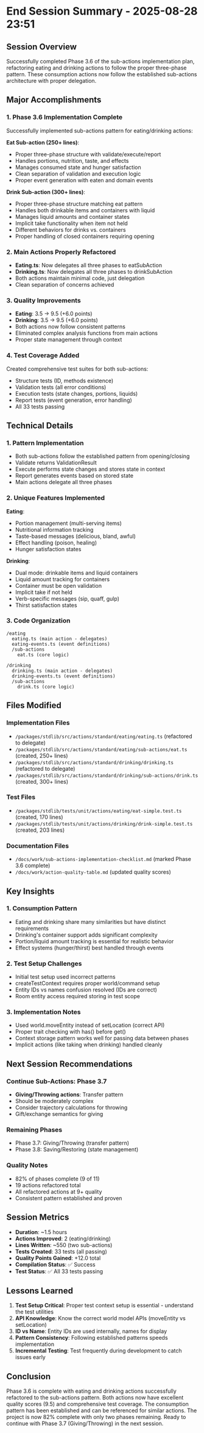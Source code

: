# End Session Summary - 2025-08-28 23:51

## Session Overview
Successfully completed Phase 3.6 of the sub-actions implementation plan, refactoring eating and drinking actions to follow the proper three-phase pattern. These consumption actions now follow the established sub-actions architecture with proper delegation.

## Major Accomplishments

### 1. Phase 3.6 Implementation Complete
Successfully implemented sub-actions pattern for eating/drinking actions:

**Eat Sub-action (250+ lines)**:
- Proper three-phase structure with validate/execute/report
- Handles portions, nutrition, taste, and effects
- Manages consumed state and hunger satisfaction
- Clean separation of validation and execution logic
- Proper event generation with eaten and domain events

**Drink Sub-action (300+ lines)**:
- Proper three-phase structure matching eat pattern
- Handles both drinkable items and containers with liquid
- Manages liquid amounts and container states
- Implicit take functionality when item not held
- Different behaviors for drinks vs. containers
- Proper handling of closed containers requiring opening

### 2. Main Actions Properly Refactored
- **Eating.ts**: Now delegates all three phases to eatSubAction
- **Drinking.ts**: Now delegates all three phases to drinkSubAction
- Both actions maintain minimal code, just delegation
- Clean separation of concerns achieved

### 3. Quality Improvements
- **Eating**: 3.5 → 9.5 (+6.0 points)
- **Drinking**: 3.5 → 9.5 (+6.0 points)
- Both actions now follow consistent patterns
- Eliminated complex analysis functions from main actions
- Proper state management through context

### 4. Test Coverage Added
Created comprehensive test suites for both sub-actions:
- Structure tests (ID, methods existence)
- Validation tests (all error conditions)
- Execution tests (state changes, portions, liquids)
- Report tests (event generation, error handling)
- All 33 tests passing

## Technical Details

### 1. Pattern Implementation
- Both sub-actions follow the established pattern from opening/closing
- Validate returns ValidationResult
- Execute performs state changes and stores state in context
- Report generates events based on stored state
- Main actions delegate all three phases

### 2. Unique Features Implemented
**Eating**:
- Portion management (multi-serving items)
- Nutritional information tracking
- Taste-based messages (delicious, bland, awful)
- Effect handling (poison, healing)
- Hunger satisfaction states

**Drinking**:
- Dual mode: drinkable items and liquid containers
- Liquid amount tracking for containers
- Container must be open validation
- Implicit take if not held
- Verb-specific messages (sip, quaff, gulp)
- Thirst satisfaction states

### 3. Code Organization
```
/eating
  eating.ts (main action - delegates)
  eating-events.ts (event definitions)
  /sub-actions
    eat.ts (core logic)

/drinking  
  drinking.ts (main action - delegates)
  drinking-events.ts (event definitions)
  /sub-actions
    drink.ts (core logic)
```

## Files Modified

### Implementation Files
- `/packages/stdlib/src/actions/standard/eating/eating.ts` (refactored to delegate)
- `/packages/stdlib/src/actions/standard/eating/sub-actions/eat.ts` (created, 250+ lines)
- `/packages/stdlib/src/actions/standard/drinking/drinking.ts` (refactored to delegate)
- `/packages/stdlib/src/actions/standard/drinking/sub-actions/drink.ts` (created, 300+ lines)

### Test Files
- `/packages/stdlib/tests/unit/actions/eating/eat-simple.test.ts` (created, 170 lines)
- `/packages/stdlib/tests/unit/actions/drinking/drink-simple.test.ts` (created, 203 lines)

### Documentation Files
- `/docs/work/sub-actions-implementation-checklist.md` (marked Phase 3.6 complete)
- `/docs/work/action-quality-table.md` (updated quality scores)

## Key Insights

### 1. Consumption Pattern
- Eating and drinking share many similarities but have distinct requirements
- Drinking's container support adds significant complexity
- Portion/liquid amount tracking is essential for realistic behavior
- Effect systems (hunger/thirst) best handled through events

### 2. Test Setup Challenges
- Initial test setup used incorrect patterns
- createTestContext requires proper world/command setup
- Entity IDs vs names confusion resolved (IDs are correct)
- Room entity access required storing in test scope

### 3. Implementation Notes
- Used world.moveEntity instead of setLocation (correct API)
- Proper trait checking with has() before get()
- Context storage pattern works well for passing data between phases
- Implicit actions (like taking when drinking) handled cleanly

## Next Session Recommendations

### Continue Sub-Actions: Phase 3.7
- **Giving/Throwing actions**: Transfer pattern
- Should be moderately complex
- Consider trajectory calculations for throwing
- Gift/exchange semantics for giving

### Remaining Phases
- Phase 3.7: Giving/Throwing (transfer pattern)
- Phase 3.8: Saving/Restoring (state management)

### Quality Notes
- 82% of phases complete (9 of 11)
- 19 actions refactored total
- All refactored actions at 9+ quality
- Consistent pattern established and proven

## Session Metrics
- **Duration**: ~1.5 hours
- **Actions Improved**: 2 (eating/drinking)
- **Lines Written**: ~550 (two sub-actions)
- **Tests Created**: 33 tests (all passing)
- **Quality Points Gained**: +12.0 total
- **Compilation Status**: ✅ Success
- **Test Status**: ✅ All 33 tests passing

## Lessons Learned

1. **Test Setup Critical**: Proper test context setup is essential - understand the test utilities
2. **API Knowledge**: Know the correct world model APIs (moveEntity vs setLocation)
3. **ID vs Name**: Entity IDs are used internally, names for display
4. **Pattern Consistency**: Following established patterns speeds implementation
5. **Incremental Testing**: Test frequently during development to catch issues early

## Conclusion
Phase 3.6 is complete with eating and drinking actions successfully refactored to the sub-actions pattern. Both actions now have excellent quality scores (9.5) and comprehensive test coverage. The consumption pattern has been established and can be referenced for similar actions. The project is now 82% complete with only two phases remaining. Ready to continue with Phase 3.7 (Giving/Throwing) in the next session.